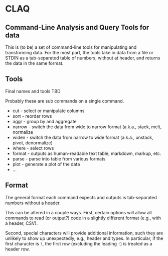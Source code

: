 # CLAQ

## Command-Line Analysis and Query Tools for data

This is (to be) a set of command-line tools for manipulating and transforming data. For the most part, the tools take in data from a file or STDIN as a tab-separated table of numbers, without at header, and returns the data in the same format.

## Tools

Final names and tools TBD

Probably these are sub commands on a single command.

* cut - select or manipulate columns
* sort - reorder rows
* aggr - group by and aggregate
* narrow - switch the data from wide to narrow format (a.k.a., stack, melt, normalize
* widen - switch the data from  narrow to wide format (a.k.a., unstack, pivot, denormalize)
* where - select rows
* format - outputs as human-readable text table, markdown, markup, etc.
* parse - parse into table from various formats
* plot - generate a plot of the data
* ...

## Format

The general format each command expects and outputs is tab-separated numbers without a header.

This can be altered in a couple ways. First, certain options will allow all commands to read (or output?) code in a slightly different format (e.g., with a header, CSV).

Second, special characters will provide additional information, such they are unlikely to show up unexpectedly, e.g., header and types. In particular, if the first character is `!`, the first row (excluding the leading `!`) is treated as a header row.